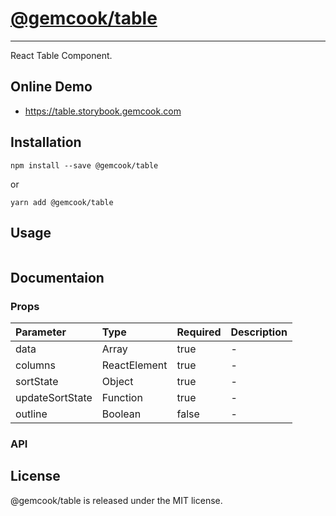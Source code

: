 # [@gemcook/table](https://table.storybook.gemcook.com)

---

React Table Component.

## Online Demo

* https://table.storybook.gemcook.com

## Installation

```shell
npm install --save @gemcook/table
```

or

```shell
yarn add @gemcook/table
```

## Usage

```jsx
```

## Documentaion

### Props

| **Parameter**   | **Type**     | **Required** | **Description** |
| :-------------- | :----------- | :----------- | :-------------- |
| data            | Array        | true         | \-              |
| columns         | ReactElement | true         | \-              |
| sortState       | Object       | true         | \-              |
| updateSortState | Function     | true         | \-              |
| outline         | Boolean      | false        | \-              |

### API

## License

@gemcook/table is released under the MIT license.
